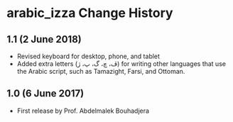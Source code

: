 arabic_izza Change History
==========================

1.1 (2 June 2018)
-------------------
* Revised keyboard for desktop, phone, and tablet
* Added extra letters (ڤ، چ، گ، پ، ژ) for writing other 
languages that use the Arabic script, such as Tamazight, Farsi, and Ottoman.

1.0 (6 June 2017)
-----------------

* First release by Prof. Abdelmalek Bouhadjera
